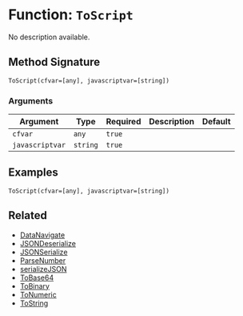 [comment]: # (Note: This documentation is generated dynamically in the build process.  To modify the contents, change the javadoc on the _invoke method of the BIF class)

# Function: `ToScript`

No description available.

## Method Signature
```
ToScript(cfvar=[any], javascriptvar=[string])
```
### Arguments

| Argument | Type | Required | Description | Default |
|----------|------|----------|-------------|---------|
| `cfvar` | `any` | `true` |  |  |
| `javascriptvar` | `string` | `true` |  |  |

## Examples

```
ToScript(cfvar=[any], javascriptvar=[string])
```

## Related
  * [DataNavigate](./DataNavigate.md)
  * [JSONDeserialize](./JSONDeserialize.md)
  * [JSONSerialize](./JSONSerialize.md)
  * [ParseNumber](./ParseNumber.md)
  * [serializeJSON](./serializeJSON.md)
  * [ToBase64](./ToBase64.md)
  * [ToBinary](./ToBinary.md)
  * [ToNumeric](./ToNumeric.md)
  * [ToString](./ToString.md)
